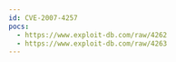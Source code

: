 ```yaml
---
id: CVE-2007-4257
pocs:
  - https://www.exploit-db.com/raw/4262
  - https://www.exploit-db.com/raw/4263
---
```

